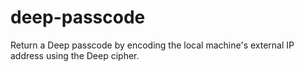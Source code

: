 # deep-passcode

Return a Deep passcode by encoding the local machine's external IP address using the Deep cipher.